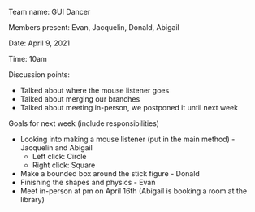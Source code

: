 Team name: GUI Dancer

Members present: Evan, Jacquelin, Donald, Abigail

Date: April 9, 2021

Time: 10am

Discussion points:

* Talked about where the mouse listener goes
* Talked about merging our branches
* Talked about meeting in-person, we postponed it until next week

Goals for next week (include responsibilities)

* Looking into making a mouse listener (put in the main method) - Jacquelin and Abigail
    * Left click: Circle
    * Right click: Square
* Make a bounded box around the stick figure - Donald
* Finishing the shapes and physics - Evan
* Meet in-person at pm on April 16th (Abigail is booking a room at the library)